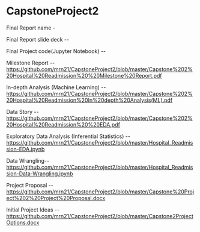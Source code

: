 # CapstoneProject2

Final Report name - 

Final Report slide deck -- 

Final Project code(Jupyter Notebook) --

Milestone Report -- https://github.com/mrn21/CapstoneProject2/blob/master/Capstone%202%20Hospital%20Readmission%20%20Milestone%20Report.pdf

In-depth Analysis (Machine Learning) -- https://github.com/mrn21/CapstoneProject2/blob/master/Capstone%202%20Hospital%20Readmission%20In%20depth%20Analysis(ML).pdf

Data Story -- https://github.com/mrn21/CapstoneProject2/blob/master/Capstone%202%20Hospital%20Readmission%20%20EDA.pdf 

Exploratory Data Analysis (Inferential Statistics) -- https://github.com/mrn21/CapstoneProject2/blob/master/Hospital_Readmission-EDA.ipynb

Data Wrangling-- https://github.com/mrn21/CapstoneProject2/blob/master/Hospital_Readmission-Data-Wrangling.ipynb

Project Proposal -- https://github.com/mrn21/CapstoneProject2/blob/master/Capstone%20Project%202%20Project%20Proposal.docx

Initial Project Ideas -- https://github.com/mrn21/CapstoneProject2/blob/master/Capstone2ProjectOptions.docx
